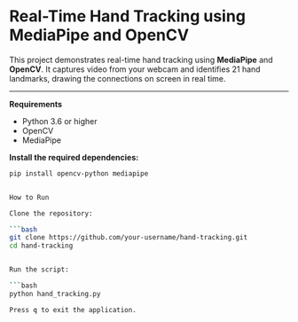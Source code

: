 # Real-Time Hand Tracking using MediaPipe and OpenCV

This project demonstrates real-time hand tracking using **MediaPipe** and **OpenCV**. It captures video from your webcam and identifies 21 hand landmarks, drawing the connections on screen in real time.

---

**Requirements**

- Python 3.6 or higher  
- OpenCV  
- MediaPipe  

**Install the required dependencies:**

```bash
pip install opencv-python mediapipe 


How to Run

Clone the repository:

```bash
git clone https://github.com/your-username/hand-tracking.git
cd hand-tracking


Run the script:

```bash
python hand_tracking.py

Press q to exit the application.

